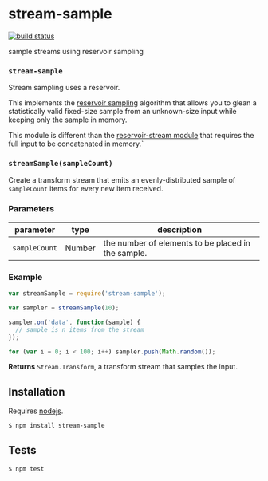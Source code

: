 # stream-sample

[![build status](https://secure.travis-ci.org/tmcw/stream-sample.png)](http://travis-ci.org/tmcw/stream-sample)

sample streams using reservoir sampling


### `stream-sample`

Stream sampling uses a reservoir.

This implements the [reservoir sampling](http://en.wikipedia.org/wiki/Reservoir_sampling)
algorithm that allows you to glean a statistically valid fixed-size sample
from an unknown-size input while keeping only the sample in memory.

This module is different than the [reservoir-stream module](https://github.com/kesla/reservoir-stream)
that requires the full input to be concatenated in memory.`




### `streamSample(sampleCount)`

Create a transform stream that emits an evenly-distributed
sample of `sampleCount` items for every new item received.


### Parameters

| parameter     | type   | description                                        |
| ------------- | ------ | -------------------------------------------------- |
| `sampleCount` | Number | the number of elements to be placed in the sample. |


### Example

```js
var streamSample = require('stream-sample');

var sampler = streamSample(10);

sampler.on('data', function(sample) {
  // sample is n items from the stream
});

for (var i = 0; i < 100; i++) sampler.push(Math.random());
```


**Returns** `Stream.Transform`, a transform stream that samples the input.

## Installation

Requires [nodejs](http://nodejs.org/).

```sh
$ npm install stream-sample
```

## Tests

```sh
$ npm test
```


